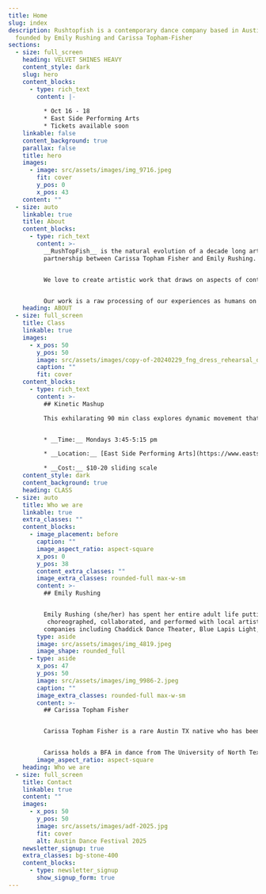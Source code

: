 ```yaml
---
title: Home
slug: index
description: Rushtopfish is a contemporary dance company based in Austin, Texas
  founded by Emily Rushing and Carissa Topham-Fisher
sections:
  - size: full_screen
    heading: VELVET SHINES HEAVY
    content_style: dark
    slug: hero
    content_blocks:
      - type: rich_text
        content: |-
          
          * Oct 16 - 18
          * East Side Performing Arts
          * Tickets available soon
    linkable: false
    content_background: true
    parallax: false
    title: hero
    images:
      - image: src/assets/images/img_9716.jpeg
        fit: cover
        y_pos: 0
        x_pos: 43
    content: ""
  - size: auto
    linkable: true
    title: About
    content_blocks:
      - type: rich_text
        content: >-
          __RushTopFish__ is the natural evolution of a decade long artistic
          partnership between Carissa Topham Fisher and Emily Rushing.


          We love to create artistic work that draws on aspects of contemporary, modern dance techniques as well as abstracted physical theatre. We provide performance opportunities for local artists as well as offering weekly dance training for dance professionals.


          Our work is a raw processing of our experiences as humans on this planet. Through movement we aim to explore and illuminate the full spectrum of what it means to be alive. We believe that dance isn’t only about performance but it’s about connection, and having shared moments of joy, sorrow, laughter and absurdity with our audiences, collaborators and community.
    heading: ABOUT
  - size: full_screen
    title: Class
    linkable: true
    images:
      - x_pos: 50
        y_pos: 50
        image: src/assets/images/copy-of-20240229_fng_dress_rehearsal_dance_faculty_n_guest-artist_concert_db203305-2.jpeg
        caption: ""
        fit: cover
    content_blocks:
      - type: rich_text
        content: >-
          ## Kinetic Mashup

          This exhilarating 90 min class explores dynamic movement that challenges strength and endurance. Using everything from quick, quirky, gestural and pedestrian to luscious, full body integrated movement. We explore boundaries both physically and artistically while keeping a playful approach. Plan to work on technique, rhythm and musicality, as well as elements of physical theatre. Come mash with us!


          * __Time:__ Mondays 3:45-5:15 pm

          * __Location:__ [East Side Performing Arts](https://www.eastsideperformingarts.com/)

          * __Cost:__ $10-20 sliding scale
    content_style: dark
    content_background: true
    heading: CLASS
  - size: auto
    title: Who we are
    linkable: true
    extra_classes: ""
    content_blocks:
      - image_placement: before
        caption: ""
        image_aspect_ratio: aspect-square
        x_pos: 0
        y_pos: 38
        content_extra_classes: ""
        image_extra_classes: rounded-full max-w-sm
        content: >-
          ## Emily Rushing


          Emily Rushing (she/her) has spent her entire adult life putting down roots in the Austin creative performance community. She has
           choreographed, collaborated, and performed with local artists and 
          companies including Chaddick Dance Theater, Blue Lapis Light, Jennifer Sherburn, BLiPSWiTCH, Kathy Dunn Hamrick Dance Company, Ellen Bartel Collective, Lisa Nicks, Sharon Maroquín, Rosalyn Nasky and Carissa Topham Fisher.  She continues to find inspiration through continuing education in her movement practice, which has led her to train with Deborah Hay, Fabian Wixe, Anouk Van Dijk, and Anton Lachky.  Studying with David Zambrano, she completed 50 hours of Flying Low and Passing Through in 2018. That same year, she co-founded The Seam Project, a series of backyard shows for local performers and audiences alike. These radically-accessible shows ran for two seasons and hosted scores of artists. As [Jonelle Seitz wrote about her](https://www.markingit.org/all-issues/fall-2023) in 2023: “More than anything, Emily thrives in collaborating and finding ways to support others’ work.” She received a [nomination for Best Dancer in 2018 by the Austin Critics Table for her dancing in *Flicker.Burn.Repeat*](https://www.austinchronicle.com/daily/arts/2018-05-14/critics-name-cream-of-the-cultural-crop/)*.,* a collaborative piece with Carissa Fisher and Cody Rushing. In 2025 She completed an ISMETA recognized Somatic Movement Program with Ellen Bartel at Austin Community College, and is a fully certified STOTT Pilates instructor with over a decade of teaching experience. She is a co-producer for the Austin-based dance festival, [Dance Carousel](https://www.kut.org/life-arts/2023-10-06/i-think-its-just-fun-dance-carousel-returns-after-an-eleven-year-hiatus) (founded by Ellen Bartel in 2004) and teaches contemporary dance with Carissa Topham Fisher at East Side Performing Arts on Mondays from 3:30-5pm.
        type: aside
        image: src/assets/images/img_4819.jpeg
        image_shape: rounded_full
      - type: aside
        x_pos: 47
        y_pos: 50
        image: src/assets/images/img_9986-2.jpeg
        caption: ""
        image_extra_classes: rounded-full max-w-sm
        content: >-
          ## Carissa Topham Fisher


          Carissa Topham Fisher is a rare Austin TX native who has been dancing professionally around town since graduating from college in 2010. She was hired right away by the Kathy Dunn Hamrick dance company who she still performs and collaborates with to this day. During her time with KDH she had the pleasure of performing numerous works by KDH herself as well as collaborating and choreographing in select shows where company members were asked to contribute. She is currently performing KDH work by new artistic director Alyson Dolan, and loving every second of being in the studio. In addition to KDH she has performed work by Darla Johnson, BLiPSWiTCH and has collaborated on a great many pieces with Emily Rushing. Alongside Emily Rushing she has choreographed work that has been seen at Austin Dance Festival, Dance Carousel, Small Plates Dance Festival, Austin Community College as well as producing SMORG a dance show where they created several small duets and invited other local dance makers to show work. Carissa continues to deepen her practice by teaching dance class for Austin dance lovers and professionals (RushTopFish-Kinetic Mashup) as well continues to take weekly class to keep both her body and creative mind fresh. Carissa's movement and teaching style draws on contemporary/release techniques with a focus on athleticism and musicality, and she values being curious and open to the senses in class, rehearsal and performance. She loves getting lost in the creative process and aims to create and perform in a way that leaves audience feeling viscerally connected to the work. In addition to choreographing dance works, Carissa is a painter (under the name CarLeigh Artworks), she creates sound scores for many of the RushTopFish works by layering sounds, textures and music, and is on the KDH costume team and helps design and shop for all KDH Dance costumes alongside Cara Cook.


          Carissa holds a BFA in dance from The University of North Texas, a pilates teacher certification through STOTT Pilates. In addition to her career in dance she is also a dedicated Pilates teacher and mother.
        image_aspect_ratio: aspect-square
    heading: Who we are
  - size: full_screen
    title: Contact
    linkable: true
    content: ""
    images:
      - x_pos: 50
        y_pos: 50
        image: src/assets/images/adf-2025.jpg
        fit: cover
        alt: Austin Dance Festival 2025
    newsletter_signup: true
    extra_classes: bg-stone-400
    content_blocks:
      - type: newsletter_signup
        show_signup_form: true
---
```

